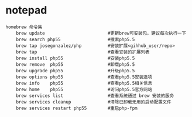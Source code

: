 # notepad
    homebrew 命令集
        brew update                        #更新brew可安装包，建议每次执行一下
        brew search php55                  #搜索php5.5
        brew tap josegonzalez/php          #安装扩展<gihhub_user/repo>   
        brew tap                           #查看安装的扩展列表
        brew install php55                 #安装php5.5
        brew remove  php55                 #卸载php5.5
        brew upgrade php55                 #升级php5.5
        brew options php55                 #查看php5.5安装选项
        brew info    php55                 #查看php5.5相关信息
        brew home    php55                 #访问php5.5官方网站
        brew services list                 #查看系统通过 brew 安装的服务
        brew services cleanup              #清除已卸载无用的启动配置文件
        brew services restart php55        #重启php-fpm
